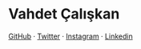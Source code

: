 ﻿# Vahdet Çalışkan
[GitHub](https://github.com/vahdetcaliskan) · 
[Twitter](https://twitter.com/vahdetcaliskan) · 
[Instagram](https://instagram.com/vahdet.jpg) · 
[Linkedin](https://linkedin.com/in/vahdetcaliskan)
